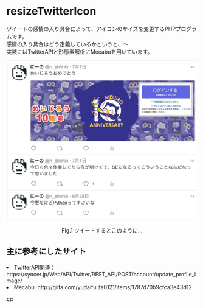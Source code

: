 # resizeTwitterIcon
ツイートの感情の入り具合によって、アイコンのサイズを変更するPHPプログラムです。<br>
感情の入り具合はどう定義しているかというと、〜<br>
実装にはTwitterAPIと形態素解析にMecabuを用いています。<br>

<div align="CENTER">
<img src="https://github.com/nshhhin/Images/blob/master/RTI_demo.png" width = "500px" height = "auto">
<p>Fig.1 ツイートするとこのように...</p>
</div>

## 主に参考にしたサイト
<li>TwitterAPI関連： <a>https://syncer.jp/Web/API/Twitter/REST_API/POST/account/update_profile_image/</a></li>
<li>Mecabu: <a>http://qiita.com/yudaifuijta0121/items/1787d70b9cfca3e43d12</a></li>

##　
